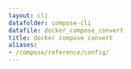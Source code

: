 ```yaml
---
layout: cli
datafolder: compose-cli
datafile: docker_compose_convert
title: docker compose convert
aliases:
- /compose/reference/config/
---
```

<!--
Sorry, but the contents of this page are automatically generated from
Docker's source code. If you want to suggest a change to the text that appears
here, you'll need to find the string by searching this repo:
https://github.com/docker/compose
-->
